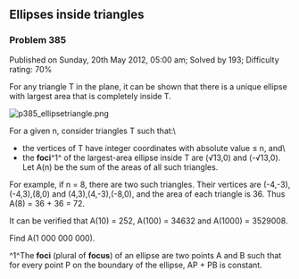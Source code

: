 Ellipses inside triangles
-------------------------

### Problem 385

Published on Sunday, 20th May 2012, 05:00 am; Solved by 193; Difficulty
rating: 70%

For any triangle T in the plane, it can be shown that there is a unique
ellipse with largest area that is completely inside T.

![p385\_ellipsetriangle.png](project/images/p385_ellipsetriangle.png)

For a given n, consider triangles T such that:\
 - the vertices of T have integer coordinates with absolute value ≤ n,
and\
 - the **foci**^1^ of the largest-area ellipse inside T are (√13,0) and
(-√13,0).\
 Let A(n) be the sum of the areas of all such triangles.

For example, if n = 8, there are two such triangles. Their vertices are
(-4,-3),(-4,3),(8,0) and (4,3),(4,-3),(-8,0), and the area of each
triangle is 36. Thus A(8) = 36 + 36 = 72.

It can be verified that A(10) = 252, A(100) = 34632 and A(1000) =
3529008.

Find A(1 000 000 000).

^1^The **foci** (plural of **focus**) of an ellipse are two points A and
B such that for every point P on the boundary of the ellipse, AP + PB is
constant.
